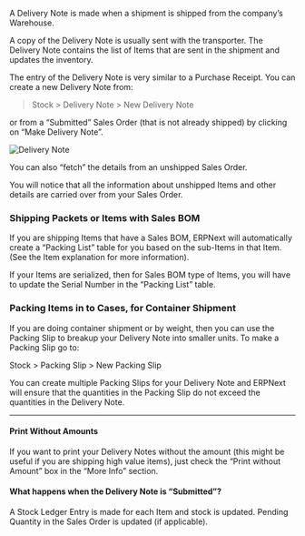 A Delivery Note is made when a shipment is shipped from the company’s
Warehouse.

A copy of the Delivery Note is usually sent with the transporter. The Delivery
Note contains the list of Items that are sent in the shipment and updates the
inventory.

The entry of the Delivery Note is very similar to a Purchase Receipt. You can
create a new Delivery Note from:

> Stock > Delivery Note > New Delivery Note

or from a “Submitted” Sales Order (that is not already shipped) by clicking on
“Make Delivery Note”.

![Delivery Note](assets/frappe_io/images/erpnext/delivery-note.png)

You can also “fetch” the details from an unshipped Sales Order.

You will notice that all the information about unshipped Items and other
details are carried over from your Sales Order.

### Shipping Packets or Items with Sales BOM

If you are shipping Items that have a Sales BOM, ERPNext will automatically
create a “Packing List” table for you based on the sub-Items in that Item.
(See the Item explanation for more information).

If your Items are serialized, then for Sales BOM type of Items, you will have
to update the Serial Number in the “Packing List” table.

### Packing Items in to Cases, for Container Shipment

If you are doing container shipment or by weight, then you can use the Packing
Slip to breakup your Delivery Note into smaller units. To make a Packing Slip
go to:

Stock > Packing Slip > New Packing Slip

You can create multiple Packing Slips for your Delivery Note and ERPNext will
ensure that the quantities in the Packing Slip do not exceed the quantities in
the Delivery Note.

* * *

#### Print Without Amounts

If you want to print your Delivery Notes without the amount (this might be
useful if you are shipping high value items), just check the “Print without
Amount” box in the “More Info” section.

#### What happens when the Delivery Note is “Submitted”?

A Stock Ledger Entry is made for each Item and stock is updated. Pending
Quantity in the Sales Order is updated (if applicable).

